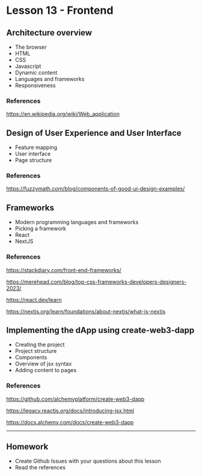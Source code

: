 # Lesson 13 - Frontend

## Architecture overview

* The browser
* HTML
* CSS
* Javascript
* Dynamic content
* Languages and frameworks
* Responsiveness

### References

<https://en.wikipedia.org/wiki/Web_application>

## Design of User Experience and User Interface

* Feature mapping
* User interface
* Page structure

### References

<https://fuzzymath.com/blog/components-of-good-ui-design-examples/>

## Frameworks

* Modern programming languages and frameworks
* Picking a framework
* React
* NextJS

### References

<https://stackdiary.com/front-end-frameworks/>

<https://merehead.com/blog/top-css-frameworks-developers-designers-2023/>

<https://react.dev/learn>

<https://nextjs.org/learn/foundations/about-nextjs/what-is-nextjs>

## Implementing the dApp using create-web3-dapp

* Creating the project
* Project structure
* Components
* Overview of jsx syntax
* Adding content to pages

### References

<https://github.com/alchemyplatform/create-web3-dapp>

<https://legacy.reactjs.org/docs/introducing-jsx.html>

<https://docs.alchemy.com/docs/create-web3-dapp>

---

## Homework

* Create Github Issues with your questions about this lesson
* Read the references